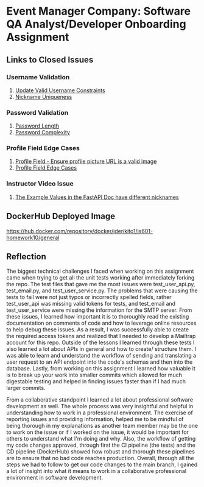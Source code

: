 # Event Manager Company: Software QA Analyst/Developer Onboarding Assignment

## Links to Closed Issues
### Username Validation
1. [Update Valid Username Constraints](https://github.com/jderik-student/event_manager/issues/9)
2. [Nickname Uniqueness](https://github.com/jderik-student/event_manager/issues/11)
### Password Validation
1. [Password Length](https://github.com/jderik-student/event_manager/issues/13)
2. [Password Complexity](https://github.com/jderik-student/event_manager/issues/15)
### Profile Field Edge Cases
1. [Profile Field - Ensure profile picture URL is a valid image](https://github.com/jderik-student/event_manager/issues/17)
2. [Profile Field Edge Cases](https://github.com/jderik-student/event_manager/issues/19)
### Instructor Video Issue
1. [The Example Values in the FastAPI Doc have different nicknames](https://github.com/jderik-student/event_manager/issues/7)

## DockerHub Deployed Image
https://hub.docker.com/repository/docker/jderikito1/is601-homework10/general

## Reflection
The biggest technical challenges I faced when working on this assignment came when trying to get all the unit tests working after immediately forking the repo. The test files that gave me the most issues were test_user_api.py, test_email.py, and test_user_service.py. The problems that were causing the tests to fail were not just typos or incorrectly spelled fields, rather test_user_api was missing valid tokens for tests, and test_email and test_user_service were missing the information for the SMTP server. From these issues, I learned how important it is to thoroughly read the existing documentation on comments of code and how to leverage online resources to help debug these issues. As a result, I was successfully able to create the required access tokens and realized that I needed to develop a Mailtrap account for this repo. Outside of the lessons I learned through these tests I also learned a lot about APIs in general and how to create/ structure them. I was able to learn and understand the workflow of sending and translating a user request to an API endpoint into the code's schemas and then into the database. Lastly, from working on this assignment I learned how valuable it is to break up your work into smaller commits which allowed for much digestable testing and helped in finding issues faster than if I had much larger commits.

From a collaborative standpoint I learned a lot about professional software development as well. The whole process was very insightful and helpful in understanding how to work in a professional environment. The exercise of reporting issues and providing information, helped me to be mindful of being thorough in my explanations as another team member may be the one to work on the issue or if I worked on the issue, it would be important for others to understand what I'm doing and why. Also, the workflow of getting my code changes approved, through first the CI pipeline (the tests) and the CD pipeline (DockerHub) showed how robust and thorough these pipelines are to ensure that no bad code reaches production. Overall, through all the steps we had to follow to get our code changes to the main branch, I gained a lot of insight into what it means to work in a collaborative professional environment in software development. 
